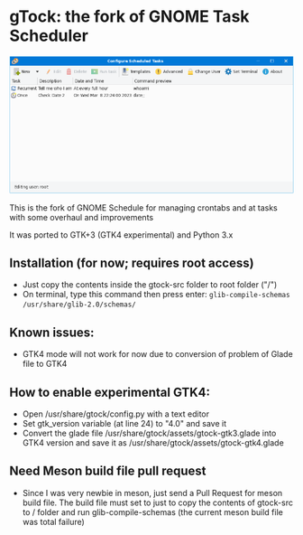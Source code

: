 # gTock: the fork of GNOME Task Scheduler

![Screenshot](gtock-screenshot.png)

This is the fork of GNOME Schedule for managing crontabs and at tasks with some overhaul and improvements

It was ported to GTK+3 (GTK4 experimental) and Python 3.x

## Installation (for now; requires root access)
* Just copy the contents inside the gtock-src folder to root folder ("/")
* On terminal, type this command then press enter: 
`glib-compile-schemas /usr/share/glib-2.0/schemas/`


## Known issues:
* GTK4 mode will not work for now due to conversion of problem of Glade file to GTK4

## How to enable experimental GTK4:
* Open /usr/share/gtock/config.py with a text editor
* Set gtk_version variable (at line 24) to "4.0" and save it
* Convert the glade file /usr/share/gtock/assets/gtock-gtk3.glade into GTK4 version and save it as /usr/share/gtock/assets/gtock-gtk4.glade

## Need Meson build file pull request
* Since I was very newbie in meson, just send a Pull Request for meson build file. The build file must set to just to copy the contents of gtock-src to / folder and run glib-compile-schemas (the current meson build file was total failure)
